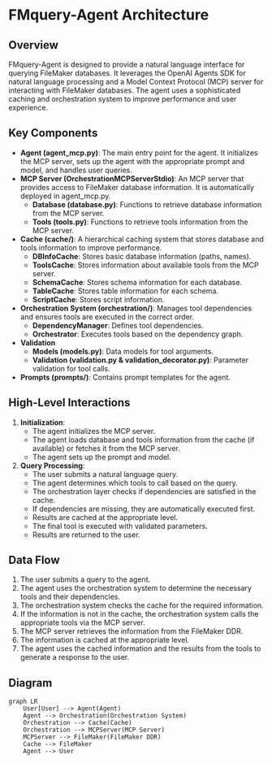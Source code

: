 # FMquery-Agent Architecture

## Overview

FMquery-Agent is designed to provide a natural language interface for querying FileMaker databases. It leverages the OpenAI Agents SDK for natural language processing and a Model Context Protocol (MCP) server for interacting with FileMaker databases. The agent uses a sophisticated caching and orchestration system to improve performance and user experience.

## Key Components

- **Agent (agent_mcp.py)**: The main entry point for the agent. It initializes the MCP server, sets up the agent with the appropriate prompt and model, and handles user queries.
- **MCP Server (OrchestrationMCPServerStdio)**: An MCP server that provides access to FileMaker database information. It is automatically deployed in agent_mcp.py.
    - **Database (database.py)**: Functions to retrieve database information from the MCP server.
    - **Tools (tools.py)**: Functions to retrieve tools information from the MCP server.
- **Cache (cache/)**: A hierarchical caching system that stores database and tools information to improve performance.
    - **DBInfoCache**: Stores basic database information (paths, names).
    - **ToolsCache**: Stores information about available tools from the MCP server.
    - **SchemaCache**: Stores schema information for each database.
    - **TableCache**: Stores table information for each schema.
    - **ScriptCache**: Stores script information.
- **Orchestration System (orchestration/)**: Manages tool dependencies and ensures tools are executed in the correct order.
    - **DependencyManager**: Defines tool dependencies.
    - **Orchestrator**: Executes tools based on the dependency graph.
- **Validation** 
    - **Models (models.py)**: Data models for tool arguments.
    - **Validation (validation.py & validation_decorator.py)**: Parameter validation for tool calls.
- **Prompts (prompts/)**: Contains prompt templates for the agent.

## High-Level Interactions

1.  **Initialization**:
    -   The agent initializes the MCP server.
    -   The agent loads database and tools information from the cache (if available) or fetches it from the MCP server.
    -   The agent sets up the prompt and model.
2.  **Query Processing**:
    -   The user submits a natural language query.
    -   The agent determines which tools to call based on the query.
    -   The orchestration layer checks if dependencies are satisfied in the cache.
    -   If dependencies are missing, they are automatically executed first.
    -   Results are cached at the appropriate level.
    -   The final tool is executed with validated parameters.
    -   Results are returned to the user.

## Data Flow

1.  The user submits a query to the agent.
2.  The agent uses the orchestration system to determine the necessary tools and their dependencies.
3.  The orchestration system checks the cache for the required information.
4.  If the information is not in the cache, the orchestration system calls the appropriate tools via the MCP server.
5.  The MCP server retrieves the information from the FileMaker DDR.
6.  The information is cached at the appropriate level.
7.  The agent uses the cached information and the results from the tools to generate a response to the user.

## Diagram

```mermaid
graph LR
    User[User] --> Agent(Agent)
    Agent --> Orchestration(Orchestration System)
    Orchestration --> Cache(Cache)
    Orchestration --> MCPServer(MCP Server)
    MCPServer --> FileMaker(FileMaker DDR)
    Cache --> FileMaker
    Agent --> User